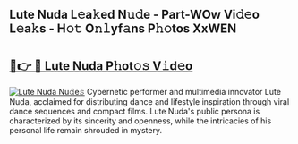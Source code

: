 ## Lute Nuda L𝚎a𝚔ed N𝚞𝚍e - Part-WOw Vi𝚍𝚎o L𝚎a𝚔s - H𝚘𝚝 O𝚗𝚕yf𝚊ns P𝚑𝚘tos XxWEN

# <h2><a href="http://kfcpkc.oniu.top/?m=Lute+Nuda">🔗👉 🔴 Lute Nuda P𝚑ot𝚘𝚜 V𝚒d𝚎o</a></h2>

[![Lute Nuda Nu𝚍e𝚜](https://i.imgur.com/0qMVB7G.gif)](http://kfcpkc.oniu.top/?m=Lute+Nuda)
Cybernetic performer and multimedia innovator Lute Nuda, acclaimed for distributing dance and lifestyle inspiration through viral dance sequences and compact films. Lute Nuda's public persona is characterized by its sincerity and openness, while the intricacies of his personal life remain shrouded in mystery.  
